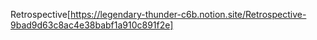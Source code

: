 Retrospective[https://legendary-thunder-c6b.notion.site/Retrospective-9bad9d63c8ac4e38babf1a910c891f2e]